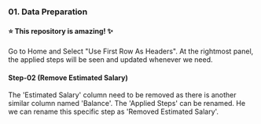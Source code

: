 ### 01. Data Preparation
#### :star: This repository is amazing! :sparkles:
Go to Home and Select "Use First Row As Headers". At the rightmost panel, the applied steps will be seen and updated whenever we need. 


#### Step-02 (Remove Estimated Salary)
The 'Estimated Salary' column need to be removed as there is another similar column named 'Balance'. The 'Applied Steps' can be renamed. He we can rename this specific step as 'Removed Estimated Salary'. 
